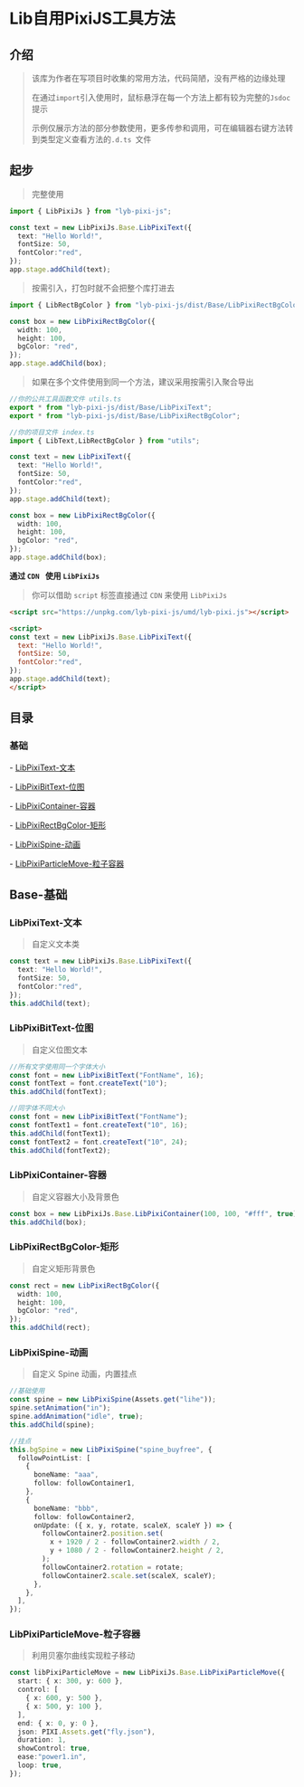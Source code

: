 # Lib自用PixiJS工具方法

## 介绍

> 该库为作者在写项目时收集的常用方法，代码简陋，没有严格的边缘处理
>
> 在通过`import`引入使用时，鼠标悬浮在每一个方法上都有较为完整的`Jsdoc`提示
>
> 示例仅展示方法的部分参数使用，更多传参和调用，可在编辑器右键方法转到类型定义查看方法的`.d.ts `文件

## 起步

> 完整使用

```ts
import { LibPixiJs } from "lyb-pixi-js";

const text = new LibPixiJs.Base.LibPixiText({
  text: "Hello World!",
  fontSize: 50,
  fontColor:"red",
});
app.stage.addChild(text);
```

> 按需引入，打包时就不会把整个库打进去

```ts
import { LibRectBgColor } from "lyb-pixi-js/dist/Base/LibPixiRectBgColor";

const box = new LibPixiRectBgColor({
  width: 100,
  height: 100,
  bgColor: "red",
});
app.stage.addChild(box);
```

> 如果在多个文件使用到同一个方法，建议采用按需引入聚合导出

```ts
//你的公共工具函数文件 utils.ts
export * from "lyb-pixi-js/dist/Base/LibPixiText";
export * from "lyb-pixi-js/dist/Base/LibPixiRectBgColor";

//你的项目文件 index.ts
import { LibText,LibRectBgColor } from "utils";

const text = new LibPixiText({
  text: "Hello World!",
  fontSize: 50,
  fontColor:"red",
});
app.stage.addChild(text);

const box = new LibPixiRectBgColor({
  width: 100,
  height: 100,
  bgColor: "red",
});
app.stage.addChild(box);
```

**通过 `CDN ` 使用 `LibPixiJs`**

> 你可以借助 `script` 标签直接通过 `CDN` 来使用 `LibPixiJs`

```html
<script src="https://unpkg.com/lyb-pixi-js/umd/lyb-pixi.js"></script>

<script>
const text = new LibPixiJs.Base.LibPixiText({
  text: "Hello World!",
  fontSize: 50,
  fontColor:"red",
});
app.stage.addChild(text);
</script>
```

## 目录

### 基础

\- [LibPixiText-文本](#LibPixiText-文本)

\- [LibPixiBitText-位图](#LibPixiBitText-位图)

\- [LibPixiContainer-容器](#LibPixiContainer-容器)

\- [LibPixiRectBgColor-矩形](#LibPixiRectBgColor-矩形)

\- [LibPixiSpine-动画](#LibPixiSpine-动画)

\- [LibPixiParticleMove-粒子容器](#LibPixiParticleMove-粒子容器)


## Base-基础

### LibPixiText-文本

> 自定义文本类

```ts
const text = new LibPixiJs.Base.LibPixiText({
  text: "Hello World!",
  fontSize: 50,
  fontColor:"red",
});
this.addChild(text);
```

### LibPixiBitText-位图

> 自定义位图文本

```ts
//所有文字使用同一个字体大小
const font = new LibPixiBitText("FontName", 16);
const fontText = font.createText("10");
this.addChild(fontText);

//同字体不同大小
const font = new LibPixiBitText("FontName");
const fontText1 = font.createText("10", 16);
this.addChild(fontText1);
const fontText2 = font.createText("10", 24);
this.addChild(fontText2);
```

### LibPixiContainer-容器

> 自定义容器大小及背景色

```ts
const box = new LibPixiJs.Base.LibPixiContainer(100, 100, "#fff", true);
this.addChild(box);
```

### LibPixiRectBgColor-矩形

> 自定义矩形背景色

```ts
const rect = new LibPixiRectBgColor({
  width: 100,
  height: 100,
  bgColor: "red",
});
this.addChild(rect);
```

### LibPixiSpine-动画

> 自定义 Spine 动画，内置挂点

```ts
//基础使用
const spine = new LibPixiSpine(Assets.get("lihe"));
spine.setAnimation("in");
spine.addAnimation("idle", true);
this.addChild(spine);

//挂点
this.bgSpine = new LibPixiSpine("spine_buyfree", {
  followPointList: [
    {
      boneName: "aaa",
      follow: followContainer1,
    },
    {
      boneName: "bbb",
      follow: followContainer2,
      onUpdate: ({ x, y, rotate, scaleX, scaleY }) => {
        followContainer2.position.set(
          x + 1920 / 2 - followContainer2.width / 2,
          y + 1080 / 2 - followContainer2.height / 2,
        );
        followContainer2.rotation = rotate;
        followContainer2.scale.set(scaleX, scaleY);
      },
    },
  ],
});
```

### LibPixiParticleMove-粒子容器

> 利用贝塞尔曲线实现粒子移动

```ts
const libPixiParticleMove = new LibPixiJs.Base.LibPixiParticleMove({
  start: { x: 300, y: 600 },
  control: [
    { x: 600, y: 500 },
    { x: 500, y: 100 },
  ],
  end: { x: 0, y: 0 },
  json: PIXI.Assets.get("fly.json"),
  duration: 1,
  showControl: true,
  ease:"power1.in",
  loop: true,
});
```


